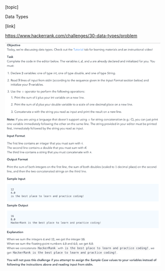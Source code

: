 [topic]

Data Types

[link]

https://www.hackerrank.com/challenges/30-data-types/problem


![Alt text](../../../../../../resources/question-1.png?raw=true "Title")
